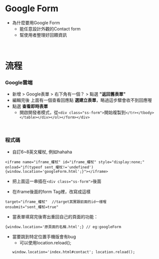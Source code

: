 # Google Form
- 為什麼要用Google Form
  - 能任意設計外觀的Contact form
  - 幫使用者整理好回饋資訊
<br>

# 流程
### Google雲端
  - 新增 > Google表單 > 右下角有一個？ > 點選 **"返回舊表單"**
  - 編輯完後 上面有一個查看回應點 **選建立表單**，略過這步驟會收不到回應喔
  - 點選 **查看即時表單**
    - 開啟開發者模式，從```<div class="ss-form">```開始複製到```</tr></tbody></table></div></ol></form></div>```
<br>


### 程式碼
- 自訂6~8英文權杖, 例如hahaha
```
<iframe name="iframe_權杖" id="iframe_權杖" style="display:none;" onload="if(typeof sent_權杖!='undefined'){window.location='googleForm.html';}"></iframe>
  ```

- 把上面這一串插在```<div class="ss-form">```後面

- 在iframe後面的form Tag裡，改寫成這樣
```
target="iframe_權杖"  //target其實跟前面的id一樣喔
onsubmit="sent_權杖=true"
```

- 當表單填寫完後寄出重回自己的頁面的功能：
```
{window.location='原頁面的名稱.html';} // eg:googleForm
```

- 當要跳到特定位置手機版會有bug
  - 可以使用location.reload();
  ```
  window.location='index.html#contact'; location.reload();
  ```
